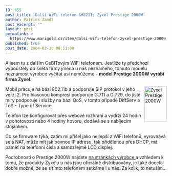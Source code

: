 ```yaml
---
ID: 955
post_title: 'Další WiFi telefon &#8211; Zyxel Prestige 2000W'
author: Patrick Zandl
post_excerpt: ""
layout: post
permalink: >
  https://www.marigold.cz/item/dalsi-wifi-telefon-zyxel-prestige-2000w
published: true
post_date: 2004-03-30 08:51:00
---
```

<P>A jsem tu z dalším CeBITovým WiFi telefonem. Jestliže ty předchozí vypouštěly do světa firmy jména u nás neznámého, tomuto modelu neznámost výrobce vyčítat asi nemůžeme - <STRONG>model Prestige 2000W vyrábí firma Zyxel.</STRONG> </P>
<P><IMG height=110 alt="Zyxel Prestige 2000W" src="/wp-content/uploads/zyxel-prestige2000w.jpg" width=69 align=right>Mobil pracuje na bázi 802.11b a podporuje SIP protokol v jeho verzi 2. Pro hlasovou kompresi podporuje G.711 a G.729, do jisté míry podporuje i služby na bázi QoS, v tomto případě DiffServ a ToS - Type of Service. </P>
<P>Telefon lze konfigurovat přes webové rozhraní a vydrží 24 hodin v pohotovosti nebo 4 hodiny hovoru, dodává se s nabíjecím stojánkem. </P>
<P>Co se firmware týká, zatím mi přišel jako nejlepší z WiFi telefonů, vyrovnává se s NAT, může mít jak pevnou IP adresu, tak přidělenou přes DHCP, má paměť na telefonní čísla a samozřejmě LCD displej. </P>
<P>Podrobnosti o Prestige 2000W najdete <A href="http://www.zyxel.com/product/P2000W.html" target=_blank>na stránkách výrobce </A>a vzhledem k tomu, že produkty Zyxelu u nás jsou oficiálně distribuovány, je také docela dobře možné, že se s tímto telefonem setkáme i u nás. Za kolik, to netuším...</P>